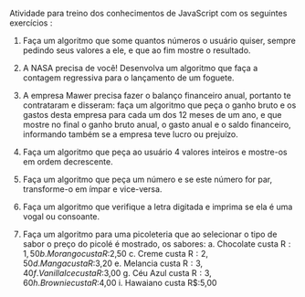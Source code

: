 Atividade para treino dos conhecimentos de JavaScript com os seguintes exercícios : 

  1. Faça um algoritmo que some quantos números o usuário quiser, sempre pedindo
  seus valores a ele, e que ao fim mostre o resultado.

  2. A NASA precisa de você! Desenvolva um algoritmo que faça a contagem regressiva
  para o lançamento de um foguete.

  3. A empresa Mawer precisa fazer o balanço financeiro anual, portanto te contrataram
  e disseram: faça um algoritmo que peça o ganho bruto e os gastos desta empresa
  para cada um dos 12 meses de um ano, e que mostre no final o ganho bruto anual,
  o gasto anual e o saldo financeiro, informando também se a empresa teve lucro ou
  prejuízo.

  4. Faça um algoritmo que peça ao usuário 4 valores inteiros e mostre-os em ordem
  decrescente.

  5. Faça um algoritmo que peça um número e se este número for par, transforme-o em
  ímpar e vice-versa.

  6. Faça um algoritmo que verifique a letra digitada e imprima se ela é uma vogal ou
  consoante.

  7. Faça um algoritmo para uma picoleteria que ao selecionar o tipo de sabor o preço do
  picolé é mostrado, os sabores:
      a. Chocolate custa R$:1,50
      b. Morango custa R$:2,50
      c. Creme custa R$:2,50
      d. Manga custa R$:3,20
      e. Melancia custa R$:3,40
      f. Vanilla Ice custa R$:3,00
      g. Céu Azul custa R$:3,60
      h. Brownie custa R$:4,00
      i. Hawaiano custa R$:5,00
